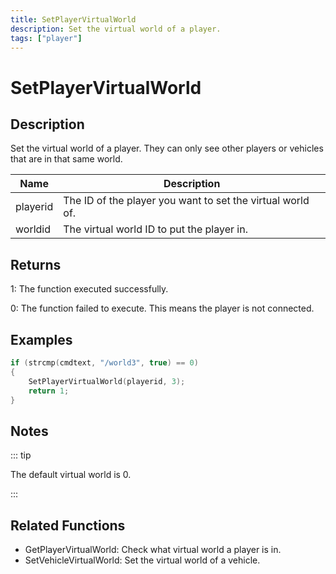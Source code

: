 ```yaml
---
title: SetPlayerVirtualWorld
description: Set the virtual world of a player.
tags: ["player"]
---
```


# SetPlayerVirtualWorld

<TagLinks />

## Description

Set the virtual world of a player. They can only see other players or vehicles that are in that same world.

| Name     | Description                                                |
| -------- | ---------------------------------------------------------- |
| playerid | The ID of the player you want to set the virtual world of. |
| worldid  | The virtual world ID to put the player in.                 |

## Returns

1: The function executed successfully.

0: The function failed to execute. This means the player is not connected.

## Examples

```c
if (strcmp(cmdtext, "/world3", true) == 0)
{
    SetPlayerVirtualWorld(playerid, 3);
    return 1;
}
```

## Notes

::: tip

The default virtual world is 0.

:::

## Related Functions

- GetPlayerVirtualWorld: Check what virtual world a player is in.
- SetVehicleVirtualWorld: Set the virtual world of a vehicle.
